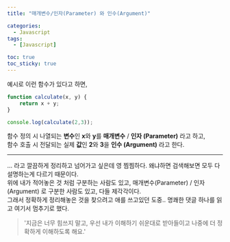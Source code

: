 ```yaml
---
title: "매개변수/인자(Parameter) 와 인수(Argument)"

categories:
  - Javascript
tags:
  - [Javascript]

toc: true
toc_sticky: true
---
```


예시로 이런 함수가 있다고 하면,

```javascript
function calculate(x, y) {
	return x + y;
}

console.log(calculate(2,3));
```

함수 정의 시 나열되는 **변수**인 **x**와 **y**를 **매개변수** / **인자 (Parameter)** 라고 하고,  
함수 호출 시 전달되는 실제 **값**인 **2**와 **3**을 **인수 (Argument)** 라고 한다.  

---


... 라고 깔끔하게 정리하고 넘어가고 싶은데 영 찜찜하다. 왜냐하면 검색해보면 모두 다 설명하는게 다르기 때문이다.  
위에 내가 적어놓은 것 처럼 구분하는 사람도 있고, 매개변수(Parameter) / 인자(Argument) 로 구분한 사람도 있고, 다들 제각각이다.  
그래서 정확하게 정리해놓은 것을 찾으려고 애를 쓰고있던 도중.. 명쾌한 댓글 하나를 읽고 여기서 멈추기로 했다.  
  
> '지금은 너무 힘쓰지 말고, 우선 내가 이해하기 쉬운대로 받아들이고 나중에 더 정확하게 이해하도록 해요.'